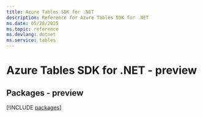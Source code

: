 ```yaml
---
title: Azure Tables SDK for .NET
description: Reference for Azure Tables SDK for .NET
ms.date: 05/28/2025
ms.topic: reference
ms.devlang: dotnet
ms.service: tables
---
```

# Azure Tables SDK for .NET - preview
## Packages - preview
[!INCLUDE [packages](tables-index.md)]